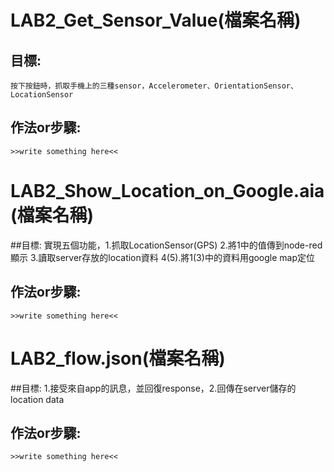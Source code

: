 # LAB2_Get_Sensor_Value(檔案名稱)
## 目標:
    按下按鈕時，抓取手機上的三種sensor，Accelerometer、OrientationSensor、LocationSensor
    
## 作法or步驟:
    >>write something here<<
    
    
    
# LAB2_Show_Location_on_Google.aia(檔案名稱)
##目標:
    實現五個功能，1.抓取LocationSensor(GPS) 2.將1中的值傳到node-red顯示 3.讀取server存放的location資料 4(5).將1(3)中的資料用google map定位 

## 作法or步驟:
    >>write something here<<
    
    
    
    
# LAB2_flow.json(檔案名稱)
##目標:
    1.接受來自app的訊息，並回復response，2.回傳在server儲存的location data
    
## 作法or步驟:
    >>write something here<<